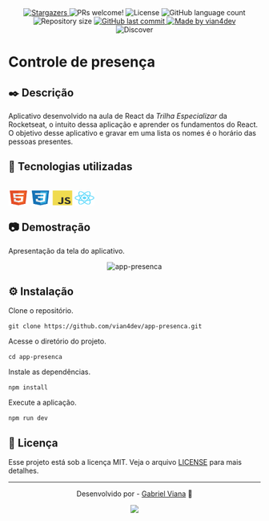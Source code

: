 <div align="center">
  <a href="https://github.com/vian4dev/app-presenca/stargazers">
    <img alt="Stargazers" src="https://img.shields.io/github/stars/vian4dev/app-presenca?style=social">
  </a>
  
  <img alt="PRs welcome!" src="https://img.shields.io/static/v1?label=PRs&message=welcome&color=7159c1&labelColor=000000" />
  <img alt="License" src="https://img.shields.io/static/v1?label=license&message=MIT&color=7159c1&labelColor=000000">
  <img alt="GitHub language count" src="https://img.shields.io/github/languages/count/vian4dev/app-presenca?color=%2304D361">
  <img alt="Repository size" src="https://img.shields.io/github/repo-size/vian4dev/app-presenca">
	
  <a href="https://github.com/vian4dev/app-presenca/commits/master">
    <img alt="GitHub last commit" src="https://img.shields.io/github/last-commit/vian4dev/app-presenca">
  </a>
  
  <a href="https://www.linkedin.com/in/vianadev/">
    <img alt="Made by vian4dev" src="https://img.shields.io/badge/made%20by-vian4dev-%2304D361">
  </a>
</div>

<div align="center">
  <img src="https://www.rocketseat.com.br/assets/logos/discover-reduced.svg" width="200" height="200" alt="Discover">
</div>

# Controle de presença

## ✒️ Descrição
Aplicativo desenvolvido na aula de React da _Trilha Especializar_ da Rocketseat, o intuito dessa aplicação e aprender os fundamentos do React. O objetivo desse aplicativo e gravar em uma lista os nomes é o horário das pessoas presentes.

## 🚀 Tecnologias utilizadas
<div style="display: inline_block"><br>
  <img align="center" alt="img-html" height="30" width="40" src="https://raw.githubusercontent.com/devicons/devicon/master/icons/html5/html5-original.svg">
  
  <img align="center" alt="img-webpack" height="30" width="40" src="https://raw.githubusercontent.com/devicons/devicon/master/icons/css3/css3-original.svg">
  
  <img align="center" alt="img-javascript" height="30" width="40" src="https://raw.githubusercontent.com/devicons/devicon/master/icons/javascript/javascript-original.svg">

  <img align="center" alt="img-webpack" height="30" width="40" src="https://raw.githubusercontent.com/devicons/devicon/master/icons/react/react-original.svg">
  
</div>

## 📷 Demostração
Apresentação da tela do aplicativo.
<div align="center">
  <img src="https://i.ibb.co/tmZ24YD/app-presenca.png" alt="app-presenca" border="0">
</div>

## ⚙️ Instalação
Clone o repositório.
~~~
git clone https://github.com/vian4dev/app-presenca.git
~~~
Acesse o diretório do projeto.
~~~
cd app-presenca
~~~
Instale as dependências.
~~~
npm install
~~~
Execute a aplicação.
~~~
npm run dev
~~~

## 📝 Licença
Esse projeto está sob a licença MIT. Veja o arquivo [LICENSE](LICENSE) para mais detalhes.

---
<div align="center"> 
 <p>Desenvolvido por - <a href="https://github.com/vian4dev">Gabriel Viana</a> 🤖</p>
 
 <a href="https://www.linkedin.com/in/vianadev" target="_blank"><img src="https://img.shields.io/badge/-LinkedIn-%230077B5?style=for-the-badge&logo=linkedin&logoColor=white" target="_blank"></a> 
</div>
